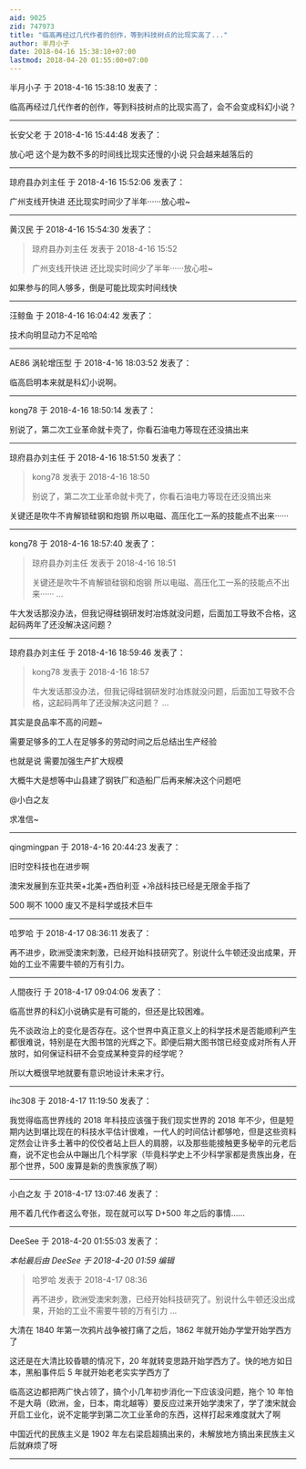 ```yaml
---
aid: 9025
zid: 747973
title: "临高再经过几代作者的创作，等到科技树点的比现实高了..."
author: 半月小子
date: 2018-04-16 15:38:10+07:00
lastmod: 2018-04-20 01:55:00+07:00
---
```


半月小子 于 2018-4-16 15:38:10 发表了：

临高再经过几代作者的创作，等到科技树点的比现实高了，会不会变成科幻小说？

---

长安父老 于 2018-4-16 15:44:48 发表了：

放心吧 这个是为数不多的时间线比现实还慢的小说 只会越来越落后的

---

琼府县办刘主任 于 2018-4-16 15:52:06 发表了：

广州支线开快进 还比现实时间少了半年······放心啦~

---

黄汉民 于 2018-4-16 15:54:30 发表了：

> 琼府县办刘主任 发表于 2018-4-16 15:52
>
> 广州支线开快进 还比现实时间少了半年······放心啦~

如果参与的同人够多，倒是可能比现实时间线快

---

汪鲸鱼 于 2018-4-16 16:04:42 发表了：

技术向明显动力不足哈哈

---

AE86 涡轮增压型 于 2018-4-16 18:03:52 发表了：

临高启明本来就是科幻小说啊。

---

kong78 于 2018-4-16 18:50:14 发表了：

别说了，第二次工业革命就卡壳了，你看石油电力等现在还没搞出来

---

琼府县办刘主任 于 2018-4-16 18:51:50 发表了：

> kong78 发表于 2018-4-16 18:50
>
> 别说了，第二次工业革命就卡壳了，你看石油电力等现在还没搞出来

关键还是吹牛不肯解锁硅钢和炮钢 所以电磁、高压化工一系的技能点不出来······

---

kong78 于 2018-4-16 18:57:40 发表了：

> 琼府县办刘主任 发表于 2018-4-16 18:51
>
> 关键还是吹牛不肯解锁硅钢和炮钢 所以电磁、高压化工一系的技能点不出来······ ...

牛大发话那没办法，但我记得硅钢研发时冶炼就没问题，后面加工导致不合格，这起码两年了还没解决这问题？

---

琼府县办刘主任 于 2018-4-16 18:59:46 发表了：

> kong78 发表于 2018-4-16 18:57
>
> 牛大发话那没办法，但我记得硅钢研发时冶炼就没问题，后面加工导致不合格，这起码两年了还没解决这问题？ ...

其实是良品率不高的问题~

需要足够多的工人在足够多的劳动时间之后总结出生产经验

也就是说 需要加强生产扩大规模

大概牛大是想等中山县建了钢铁厂和造船厂后再来解决这个问题吧

@小白之友

求准信~

---

qingmingpan 于 2018-4-16 20:44:23 发表了：

旧时空科技也在进步啊&nbsp; &nbsp;&nbsp; &nbsp;

澳宋发展到东亚共荣+北美+西伯利亚 +冷战科技已经是无限金手指了

500 啊不 1000 废又不是科学或技术巨牛&nbsp; &nbsp;&nbsp; &nbsp;

---

哈罗哈 于 2018-4-17 08:36:11 发表了：

再不进步，欧洲受澳宋刺激，已经开始科技研究了。别说什么牛顿还没出成果，开始的工业不需要牛顿的万有引力。

---

人間夜行 于 2018-4-17 09:04:06 发表了：

临高世界的科幻小说确实是有可能的，但还是比较困难。

先不谈政治上的变化是否存在。这个世界中真正意义上的科学技术是否能顺利产生都很难说，特别是在大图书馆的光辉之下。即便后期大图书馆已经变成对所有人开放时，如何保证科研不会变成某种变异的经学呢？

所以大概很早地就要有意识地设计未来才行。

---

ihc308 于 2018-4-17 11:19:50 发表了：

我觉得临高世界线的 2018 年科技应该强于我们现实世界的 2018 年不少，但是短期内达到堪比现在的科技水平估计很难，一代人的时间估计都够呛，但是这些资料定然会让许多土著中的佼佼者站上巨人的肩膀，以及那些能接触更多秘辛的元老后裔，说不定也会从中蹦出几个科学家（毕竟科学史上不少科学家都是贵族出身，在那个世界，500 废算是新的贵族家族了啊）

---

小白之友 于 2018-4-17 13:07:46 发表了：

用不着几代作者这么夸张，现在就可以写 D+500 年之后的事情……

---

DeeSee 于 2018-4-20 01:55:03 发表了：

_本帖最后由 DeeSee 于 2018-4-20 01:59 编辑_

> 哈罗哈 发表于 2018-4-17 08:36
>
> 再不进步，欧洲受澳宋刺激，已经开始科技研究了。别说什么牛顿还没出成果，开始的工业不需要牛顿的万有引力 ...

大清在 1840 年第一次鸦片战争被打痛了之后，1862 年就开始办学堂开始学西方了

这还是在大清比较昏聩的情况下，20 年就转变思路开始学西方了。快的地方如日本，黑船事件后 5 年就开始老老实实学西方了

临高这边都把两广快占领了，搞个小几年初步消化一下应该没问题，拖个 10 年怕不是大萌（欧洲，金，日本，南北越等）要反应过来开始学澳宋了，学了澳宋就会开启工业化，说不定能学到第二次工业革命的东西，这样打起来难度就大了啊

中国近代的民族主义是 1902 年左右梁启超搞出来的，未解放地方搞出来民族主义后就麻烦了呀

---
